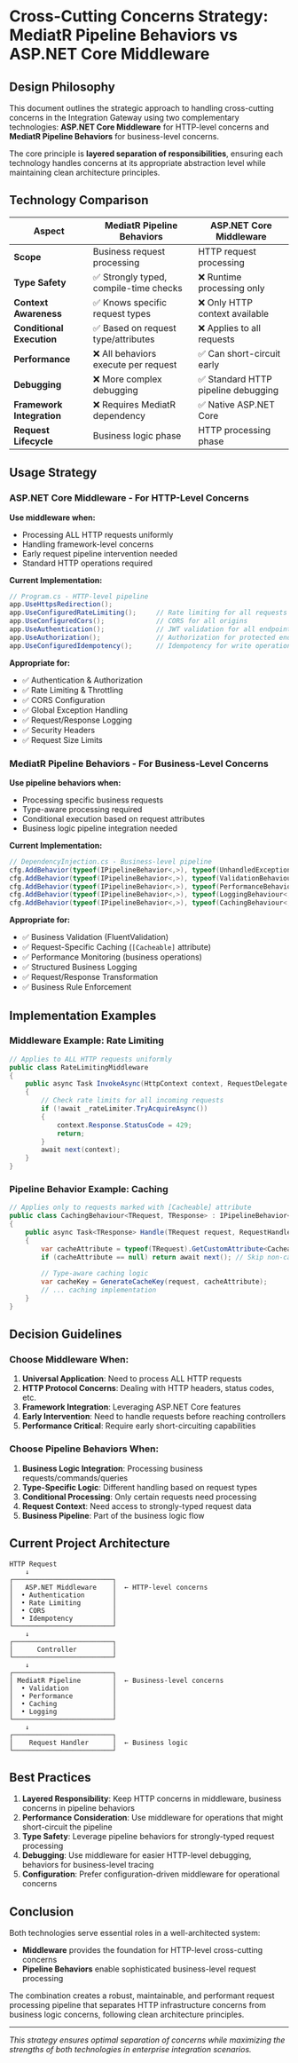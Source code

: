 # Cross-Cutting Concerns Strategy: MediatR Pipeline Behaviors vs ASP.NET Core Middleware

## Design Philosophy

This document outlines the strategic approach to handling cross-cutting concerns in the Integration Gateway using two complementary technologies: **ASP.NET Core Middleware** for HTTP-level concerns and **MediatR Pipeline Behaviors** for business-level concerns.

The core principle is **layered separation of responsibilities**, ensuring each technology handles concerns at its appropriate abstraction level while maintaining clean architecture principles.

## Technology Comparison

| Aspect | MediatR Pipeline Behaviors | ASP.NET Core Middleware |
|--------|---------------------------|------------------------|
| **Scope** | Business request processing | HTTP request processing |
| **Type Safety** | ✅ Strongly typed, compile-time checks | ❌ Runtime processing only |
| **Context Awareness** | ✅ Knows specific request types | ❌ Only HTTP context available |
| **Conditional Execution** | ✅ Based on request type/attributes | ❌ Applies to all requests |
| **Performance** | ❌ All behaviors execute per request | ✅ Can short-circuit early |
| **Debugging** | ❌ More complex debugging | ✅ Standard HTTP pipeline debugging |
| **Framework Integration** | ❌ Requires MediatR dependency | ✅ Native ASP.NET Core |
| **Request Lifecycle** | Business logic phase | HTTP processing phase |

## Usage Strategy

### ASP.NET Core Middleware - For HTTP-Level Concerns

**Use middleware when:**
- Processing ALL HTTP requests uniformly
- Handling framework-level concerns
- Early request pipeline intervention needed
- Standard HTTP operations required

**Current Implementation:**
```csharp
// Program.cs - HTTP-level pipeline
app.UseHttpsRedirection();
app.UseConfiguredRateLimiting();     // Rate limiting for all requests
app.UseConfiguredCors();             // CORS for all origins
app.UseAuthentication();             // JWT validation for all endpoints  
app.UseAuthorization();              // Authorization for protected endpoints
app.UseConfiguredIdempotency();      // Idempotency for write operations
```

**Appropriate for:**
- ✅ Authentication & Authorization
- ✅ Rate Limiting & Throttling
- ✅ CORS Configuration
- ✅ Global Exception Handling
- ✅ Request/Response Logging
- ✅ Security Headers
- ✅ Request Size Limits

### MediatR Pipeline Behaviors - For Business-Level Concerns

**Use pipeline behaviors when:**
- Processing specific business requests
- Type-aware processing required
- Conditional execution based on request attributes
- Business logic pipeline integration needed

**Current Implementation:**
```csharp
// DependencyInjection.cs - Business-level pipeline
cfg.AddBehavior(typeof(IPipelineBehavior<,>), typeof(UnhandledExceptionBehaviour<,>));
cfg.AddBehavior(typeof(IPipelineBehavior<,>), typeof(ValidationBehaviour<,>));
cfg.AddBehavior(typeof(IPipelineBehavior<,>), typeof(PerformanceBehaviour<,>));
cfg.AddBehavior(typeof(IPipelineBehavior<,>), typeof(LoggingBehaviour<,>));
cfg.AddBehavior(typeof(IPipelineBehavior<,>), typeof(CachingBehaviour<,>));
```

**Appropriate for:**
- ✅ Business Validation (FluentValidation)
- ✅ Request-Specific Caching (`[Cacheable]` attribute)
- ✅ Performance Monitoring (business operations)
- ✅ Structured Business Logging
- ✅ Request/Response Transformation
- ✅ Business Rule Enforcement

## Implementation Examples

### Middleware Example: Rate Limiting
```csharp
// Applies to ALL HTTP requests uniformly
public class RateLimitingMiddleware
{
    public async Task InvokeAsync(HttpContext context, RequestDelegate next)
    {
        // Check rate limits for all incoming requests
        if (!await _rateLimiter.TryAcquireAsync())
        {
            context.Response.StatusCode = 429;
            return;
        }
        await next(context);
    }
}
```

### Pipeline Behavior Example: Caching
```csharp
// Applies only to requests marked with [Cacheable] attribute
public class CachingBehaviour<TRequest, TResponse> : IPipelineBehavior<TRequest, TResponse>
{
    public async Task<TResponse> Handle(TRequest request, RequestHandlerDelegate<TResponse> next, ...)
    {
        var cacheAttribute = typeof(TRequest).GetCustomAttribute<CacheableAttribute>();
        if (cacheAttribute == null) return await next(); // Skip non-cacheable requests
        
        // Type-aware caching logic
        var cacheKey = GenerateCacheKey(request, cacheAttribute);
        // ... caching implementation
    }
}
```

## Decision Guidelines

### Choose Middleware When:
1. **Universal Application**: Need to process ALL HTTP requests
2. **HTTP Protocol Concerns**: Dealing with HTTP headers, status codes, etc.
3. **Framework Integration**: Leveraging ASP.NET Core features
4. **Early Intervention**: Need to handle requests before reaching controllers
5. **Performance Critical**: Require early short-circuiting capabilities

### Choose Pipeline Behaviors When:
1. **Business Logic Integration**: Processing business requests/commands/queries
2. **Type-Specific Logic**: Different handling based on request types
3. **Conditional Processing**: Only certain requests need processing
4. **Request Context**: Need access to strongly-typed request data
5. **Business Pipeline**: Part of the business logic flow

## Current Project Architecture

```
HTTP Request
    ↓
┌─────────────────────────┐
│   ASP.NET Middleware    │  ← HTTP-level concerns
│  • Authentication       │
│  • Rate Limiting        │
│  • CORS                 │
│  • Idempotency          │
└─────────────────────────┘
    ↓
┌─────────────────────────┐
│      Controller         │
└─────────────────────────┘
    ↓
┌─────────────────────────┐
│ MediatR Pipeline        │  ← Business-level concerns
│  • Validation           │
│  • Performance          │
│  • Caching              │
│  • Logging              │
└─────────────────────────┘
    ↓
┌─────────────────────────┐
│    Request Handler      │  ← Business logic
└─────────────────────────┘
```

## Best Practices

1. **Layered Responsibility**: Keep HTTP concerns in middleware, business concerns in pipeline behaviors
2. **Performance Consideration**: Use middleware for operations that might short-circuit the pipeline
3. **Type Safety**: Leverage pipeline behaviors for strongly-typed request processing
4. **Debugging**: Use middleware for easier HTTP-level debugging, behaviors for business-level tracing
5. **Configuration**: Prefer configuration-driven middleware for operational concerns

## Conclusion

Both technologies serve essential roles in a well-architected system:

- **Middleware** provides the foundation for HTTP-level cross-cutting concerns
- **Pipeline Behaviors** enable sophisticated business-level request processing

The combination creates a robust, maintainable, and performant request processing pipeline that separates HTTP infrastructure concerns from business logic concerns, following clean architecture principles.

---

*This strategy ensures optimal separation of concerns while maximizing the strengths of both technologies in enterprise integration scenarios.*